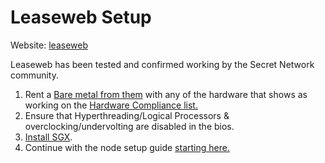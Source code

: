 # Leaseweb Setup

Website: [leaseweb](https://www.leaseweb.com/dedicated-servers/build-your-own)

Leaseweb has been tested and confirmed working by the Secret Network community.

1. Rent a [Bare metal from them](https://www.leaseweb.com/dedicated-servers/build-your-own) with any of the hardware that shows as working on the [Hardware Compliance list.](../hardware-compliance.md)
2. Ensure that Hyperthreading/Logical Processors & overclocking/undervolting are disabled in the bios.
3. [Install SGX](https://docs.scrt.network/secret-network-documentation/infrastructure/running-a-node-validator/setting-up-a-node-validator/testnet/install-sgx-1).
4. Continue with the node setup guide [starting here.](../../node-setup/)
